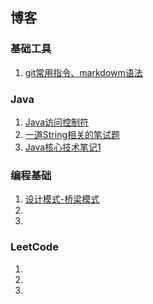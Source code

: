 ## 博客
### 基础工具
1. [git常用指令、markdowm语法](https://github.com/hiyaojie/blog/blob/master/docs/1.md) 

### Java
1. [Java访问控制符](https://github.com/hiyaojie/blog/blob/master/docs/Java1.md)
2. [一道String相关的笔试题](https://github.com/hiyaojie/blog/blob/master/docs/Java2.md)
3. [Java核心技术笔记1](https://github.com/hiyaojie/blog/blob/master/docs/核心技术笔记1.md)

### 编程基础
1. [设计模式-桥梁模式](https://github.com/hiyaojie/blog/blob/master/docs/dp桥梁模式.md)
2. 
3. 

### LeetCode
1.  
2. 
3. 
